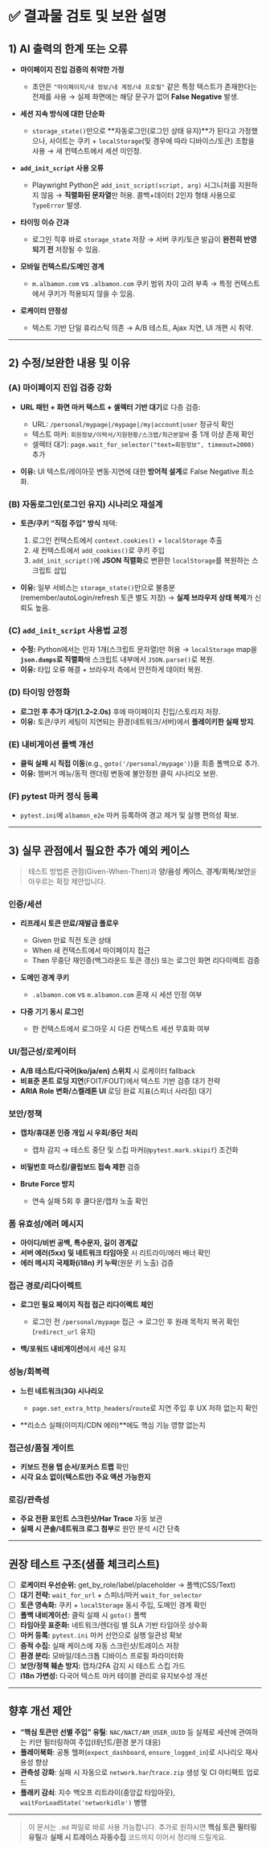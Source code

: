 # ✅ 결과물 검토 및 보완 설명

## 1) AI 출력의 한계 또는 오류

* **마이페이지 진입 검증의 취약한 가정**

  * 초안은 `"마이페이지/내 정보/내 계정/내 프로필"` 같은 특정 텍스트가 존재한다는 전제를 사용 → 실제 화면에는 해당 문구가 없어 **False Negative** 발생.
* **세션 지속 방식에 대한 단순화**

  * `storage_state()`만으로 \*\*자동로그인(로그인 상태 유지)\*\*가 된다고 가정했으나, 사이트는 쿠키 + `localStorage`(및 경우에 따라 디바이스/토큰) 조합을 사용 → 새 컨텍스트에서 세션 미인정.
* **`add_init_script` 사용 오류**

  * Playwright Python은 `add_init_script(script, arg)` 시그니처를 지원하지 않음 → **직렬화된 문자열**만 허용. 콜백+데이터 2인자 형태 사용으로 `TypeError` 발생.
* **타이밍 이슈 간과**

  * 로그인 직후 바로 `storage_state` 저장 → 서버 쿠키/토큰 발급이 **완전히 반영되기 전** 저장될 수 있음.
* **모바일 컨텍스트/도메인 경계**

  * `m.albamon.com` vs `.albamon.com` 쿠키 범위 차이 고려 부족 → 특정 컨텍스트에서 쿠키가 적용되지 않을 수 있음.
* **로케이터 안정성**

  * 텍스트 기반 단일 휴리스틱 의존 → A/B 테스트, Ajax 지연, UI 개편 시 취약.

---

## 2) 수정/보완한 내용 및 이유

### (A) 마이페이지 진입 검증 강화

* **URL 패턴 + 화면 마커 텍스트 + 셀렉터 기반 대기**로 다층 검증:

  * URL: `/personal/mypage|/mypage|/my|account|user` 정규식 확인
  * 텍스트 마커: `회원정보/이력서/지원현황/스크랩/최근본알바` 중 1개 이상 존재 확인
  * 셀렉터 대기: `page.wait_for_selector("text=회원정보", timeout=2000)` 추가
* **이유:** UI 텍스트/레이아웃 변동·지연에 대한 **방어적 설계**로 False Negative 최소화.

### (B) 자동로그인(로그인 유지) 시나리오 재설계

* **토큰/쿠키 “직접 주입” 방식** 채택:

  1. 로그인 컨텍스트에서 `context.cookies()` + `localStorage` 추출
  2. 새 컨텍스트에서 `add_cookies()`로 쿠키 주입
  3. `add_init_script()`에 **JSON 직렬화**로 변환한 `localStorage`를 복원하는 스크립트 삽입
* **이유:** 일부 서비스는 `storage_state()`만으로 불충분(remember/autoLogin/refresh 토큰 별도 저장) → **실제 브라우저 상태 복제**가 신뢰도 높음.

### (C) `add_init_script` 사용법 교정

* **수정:** Python에서는 인자 1개(스크립트 문자열)만 허용 → `localStorage` map을 **`json.dumps`로 직렬화**해 스크립트 내부에서 `JSON.parse()`로 복원.
* **이유:** 타입 오류 해결 + 브라우저 측에서 안전하게 데이터 복원.

### (D) 타이밍 안정화

* **로그인 후 추가 대기(1.2–2.0s)** 후에 마이페이지 진입/스토리지 저장.
* **이유:** 토큰/쿠키 세팅이 지연되는 환경(네트워크/서버)에서 **플레이키한 실패 방지**.

### (E) 내비게이션 폴백 개선

* **클릭 실패 시 직접 이동**(e.g., `goto('/personal/mypage')`)을 최종 폴백으로 추가.
* **이유:** 햄버거 메뉴/동적 렌더링 변동에 불안정한 클릭 시나리오 보완.

### (F) pytest 마커 정식 등록

* `pytest.ini`에 `albamon_e2e` 마커 등록하여 경고 제거 및 실행 편의성 확보.

---

## 3) 실무 관점에서 필요한 추가 예외 케이스

> 테스트 방법론 관점(Given-When-Then)과 **양/음성 케이스**, **경계/회복/보안**을 아우르는 확장 제안입니다.

### 인증/세션

* **리프레시 토큰 만료/재발급 플로우**

  * Given 만료 직전 토큰 상태
  * When 새 컨텍스트에서 마이페이지 접근
  * Then 무중단 재인증(백그라운드 토큰 갱신) 또는 로그인 화면 리다이렉트 검증
* **도메인 경계 쿠키**

  * `.albamon.com` vs `m.albamon.com` 혼재 시 세션 인정 여부
* **다중 기기 동시 로그인**

  * 한 컨텍스트에서 로그아웃 시 다른 컨텍스트 세션 무효화 여부

### UI/접근성/로케이터

* **A/B 테스트/다국어(ko/ja/en) 스위치** 시 로케이터 fallback
* **비표준 폰트 로딩 지연**(FOIT/FOUT)에서 텍스트 기반 검증 대기 전략
* **ARIA Role 변화/스켈레톤 UI** 로딩 완료 지표(스피너 사라짐) 대기

### 보안/정책

* **캡차/휴대폰 인증 개입 시 우회/중단 처리**

  * 캡차 감지 → 테스트 중단 및 스킵 마커(`@pytest.mark.skipif`) 조건화
* **비밀번호 마스킹/클립보드 접속 제한** 검증
* **Brute Force 방지**

  * 연속 실패 5회 후 쿨다운/캡차 노출 확인

### 폼 유효성/에러 메시지

* **아이디/비번 공백, 특수문자, 길이 경계값**
* **서버 에러(5xx) 및 네트워크 타임아웃** 시 리트라이/에러 배너 확인
* **에러 메시지 국제화(i18n) 키 누락**(원문 키 노출) 검증

### 접근 경로/리다이렉트

* **로그인 필요 페이지 직접 접근 리다이렉트 체인**

  * 로그인 전 `/personal/mypage` 접근 → 로그인 후 원래 목적지 복귀 확인(`redirect_url` 유지)
* **백/포워드 내비게이션**에서 세션 유지

### 성능/회복력

* **느린 네트워크(3G) 시나리오**

  * `page.set_extra_http_headers`/`route`로 지연 주입 후 UX 저하 없는지 확인
* \*\*리소스 실패(이미지/CDN 에러)\*\*에도 핵심 기능 영향 없는지

### 접근성/품질 게이트

* **키보드 전용 탭 순서/포커스 트랩** 확인
* **시각 요소 없이(텍스트만) 주요 액션 가능한지**

### 로깅/관측성

* **주요 전환 포인트 스크린샷/Har Trace** 자동 보관
* **실패 시 콘솔/네트워크 로그 첨부**로 원인 분석 시간 단축

---

## 권장 테스트 구조(샘플 체크리스트)

* [ ] **로케이터 우선순위:** get\_by\_role/label/placeholder → 폴백(CSS/Text)
* [ ] **대기 전략:** `wait_for_url` + 스피너/마커 `wait_for_selector`
* [ ] **토큰 영속화:** 쿠키 + `localStorage` 동시 주입, 도메인 경계 확인
* [ ] **폴백 내비게이션:** 클릭 실패 시 `goto()` 폴백
* [ ] **타임아웃 표준화:** 네트워크/렌더링 별 SLA 기반 타임아웃 상수화
* [ ] **마커 등록:** `pytest.ini` 마커 선언으로 실행 일관성 확보
* [ ] **증적 수집:** 실패 케이스에 자동 스크린샷/트레이스 저장
* [ ] **환경 분리:** 모바일/데스크톱 디바이스 프로필 파라미터화
* [ ] **보안/정책 훼손 방지:** 캡차/2FA 감지 시 테스트 스킵 가드
* [ ] **i18n 가변성:** 다국어 텍스트 마커 테이블 관리로 유지보수성 개선

---

## 향후 개선 제안

* **“핵심 토큰만 선별 주입” 유틸**: `NAC/NACT/AM_USER_UUID` 등 실제로 세션에 관여하는 키만 필터링하여 주입(테넌트/환경 분기 대응)
* **플레이북화**: 공통 헬퍼(`expect_dashboard`, `ensure_logged_in`)로 시나리오 재사용성 향상
* **관측성 강화**: 실패 시 자동으로 `network.har`/`trace.zip` 생성 및 CI 아티팩트 업로드
* **플래키 감쇠**: 지수 백오프 리트라이(중앙값 타임아웃), `waitForLoadState('networkidle')` 병행

---

> 이 문서는 `.md` 파일로 바로 사용 가능합니다.
> 추가로 원하시면 **핵심 토큰 필터링 유틸**과 **실패 시 트레이스 자동수집** 코드까지 이어서 정리해 드릴게요.
